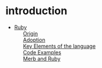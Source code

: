 # introduction

 <ul class='toc'><li><a href='/it/introduction/ruby'>Ruby</a><ul style='list-style: none;'><li><a href='/it/introduction/ruby#origin'>Origin</a></li><li><a href='/it/introduction/ruby#adoption'>Adoption</a></li><li><a href='/it/introduction/ruby#key-elements'>Key Elements of the language</a></li><li><a href='/it/introduction/ruby#code-examples'>Code Examples</a></li><li><a href='/it/introduction/ruby#merb-and-ruby'>Merb and Ruby</a></li></ul></li></ul> 